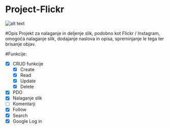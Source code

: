# Project-Flickr

![alt text](https://raw.githubusercontent.com/username/projectname/branch/path/to/img.png)

#Opis
Projekt za nalaganje in deljenje slik, podobno kot Flickr / Instagram, omogoča nalaganje slik, dodajanje naslova in opisa, spreminjanje le tega ter brisanje objav.


#Funkcije:
- [x] CRUD funkcije
  - [x] Create
  - [x] Read
  - [x] Update
  - [x] Delete
- [x] PDO
- [x] Nalaganje slik
- [ ] Komentarji
- [x] Follow
- [x] Search
- [x] Google Log in
